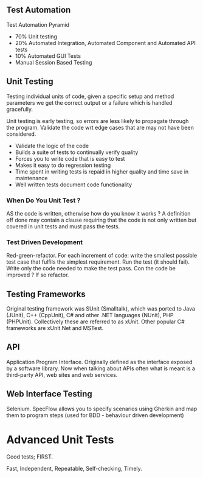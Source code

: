 ## Test Automation

Test Automation Pyramid

- 70% Unit testing
- 20% Automated Integration, Automated Component and Automated API tests
- 10% Automated GUI Tests
- Manual Session Based Testing

## Unit Testing

Testing individual units of code, given a specific setup and method parameters we get the correct output or a failure which is handled gracefully.

Unit testing is early testing, so errors are less likely to propagate through the program. Validate the code wrt edge cases that are may not have been considered.

* Validate the logic of the code
* Builds a suite of tests to continually verify quality
* Forces you to write code that is easy to test
* Makes it easy to do regression testing
* Time spent in writing tests is repaid in higher quality and time save in maintenance
* Well written tests document code functionality

### When Do You Unit Test ?

AS the code is written, otherwise how do you know it works ? A definition off done may contain a clause requiring that the code is not only written but covered in unit tests and must pass the tests.

### Test Driven Development

Red-green-refactor. For each increment of code: write the smallest possible test case that fulfils the simplest requirement. Run the test (it should fail). Write only the code needed to make the test pass. Con the code be improved ? If so refactor.

## Testing Frameworks

Original testing framework was SUnit (Smalltalk), which was ported to Java (JUnit), C++ (CppUnit), C# and other .NET languages (NUnit), PHP (PHPUnit). Collectively these are referred to as xUnit. Other popular C# frameworks are xUnit.Net and MSTest.

## API

Application Program Interface. Originally defined as the interface exposed by a software library. Now when talking about APIs often what is meant is a third-party API, web sites and web services.

## Web Interface Testing

Selenium. SpecFlow allows you to specify scenarios using Gherkin and map them to program steps (used for BDD - behaviour driven development)

# Advanced Unit Tests

Good tests; FIRST.

Fast, Independent, Repeatable, Self-checking, Timely.

